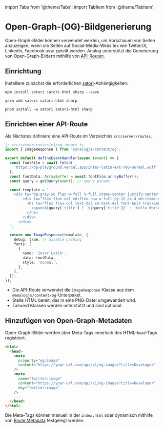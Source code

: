 import Tabs from '@theme/Tabs';
import TabItem from '@theme/TabItem';

# Open-Graph-(OG)-Bildgenerierung

Open-Graph-Bilder können verwendet werden, um Vorschauen von Seiten anzuzeigen, wenn die Seiten auf Social-Media-Websites wie Twitter/X, LinkedIn, Facebook usw. geteilt werden. Analog unterstützt die Generierung von Open-Graph-Bildern mithilfe von [API-Routen](./overview).

## Einrichtung

Installiere zunächst die erforderlichen [satori](https://github.com/vercel/satori)-Abhängigkeiten:

<Tabs groupId="package-manager">
  <TabItem value="npm">

```shell
npm install satori satori-html sharp --save
```

  </TabItem>

  <TabItem label="Yarn" value="yarn">

```shell
yarn add satori satori-html sharp
```

  </TabItem>

  <TabItem value="pnpm">

```shell
pnpm install -w satori satori-html sharp
```

  </TabItem>
</Tabs>

## Einrichten einer API-Route

Als Nächstes definiere eine API-Route im Verzeichnis `src/server/routes`.

```ts
// src/server/routes/v1/og-images.ts
import { ImageResponse } from '@analogjs/content/og';

export default defineEventHandler(async (event) => {
  const fontFile = await fetch(
    'https://og-playground.vercel.app/inter-latin-ext-700-normal.woff'
  );
  const fontData: ArrayBuffer = await fontFile.arrayBuffer();
  const query = getQuery(event); // query params

  const template = `
    <div tw="bg-gray-50 flex w-full h-full items-center justify-center">
        <div tw="flex flex-col md:flex-row w-full py-12 px-4 md:items-center justify-between p-8">
          <h2 tw="flex flex-col text-3xl sm:text-4xl font-bold tracking-tight text-gray-900 text-left">
            <span>${query['title'] ? `${query['title']}` : 'Hello World'}</span>
          </h2>
        </div>
      </div>    
  `;

  return new ImageResponse(template, {
    debug: true, // disable caching
    fonts: [
      {
        name: 'Inter Latin',
        data: fontData,
        style: 'normal',
      },
    ],
  });
});
```

- Die API-Route verwendet die `ImageResponse`-Klasse aus dem `@analogjs/content/og`-Unterpaket.
- Stelle HTML bereit, das in eine PNG-Datei umgewandelt wird.
- Tailwind Klassen werden unterstützt und sind optional.

## Hinzufügen von Open-Graph-Metadaten

Open-Graph-Bilder werden über Meta-Tags innerhalb des HTML-`head`-Tags registriert.

```html
<html>
  <head>
    <meta
      property="og:image"
      content="https://your-url.com/api/v1/og-images?title=Developer"
    />
    <meta
      name="twitter:image"
      content="https://your-url.com/api/v1/og-images?title=Developer"
      key="twitter:image"
    />
    ...
  </head>
</html>
```

Die Meta-Tags können manuell in der `index.html` oder dynamisch mithilfe von [Route Metadata](/de/docs/features/routing/metadata#open-graph-meta-tags) festgelegt werden.
